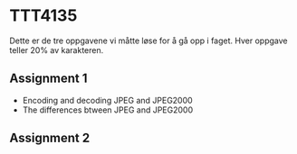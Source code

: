 # TTT4135

Dette er de tre oppgavene vi måtte løse for å gå opp i faget. Hver oppgave teller 20% av karakteren.
## Assignment 1
 * Encoding and decoding JPEG and JPEG2000
 * The differences btween JPEG and JPEG2000

## Assignment 2
